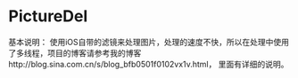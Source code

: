 # PictureDel
基本说明：
  使用iOS自带的滤镜来处理图片，处理的速度不快，所以在处理中使用了多线程，项目的博客请参考我的博客http://blog.sina.com.cn/s/blog_bfb0501f0102vx1v.html，
里面有详细的说明。
